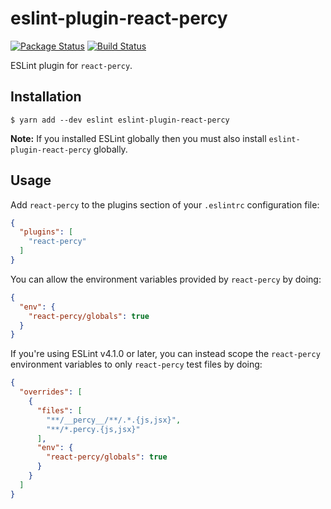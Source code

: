 # eslint-plugin-react-percy

[![Package Status](https://img.shields.io/npm/v/eslint-plugin-react-percy.svg)](https://www.npmjs.com/package/eslint-plugin-react-percy)
[![Build Status](https://travis-ci.org/percy/react-percy.svg?branch=master)](https://travis-ci.org/percy/react-percy)

ESLint plugin for `react-percy`.

## Installation

```
$ yarn add --dev eslint eslint-plugin-react-percy
```

**Note:** If you installed ESLint globally then you must also install `eslint-plugin-react-percy` globally.

## Usage

Add `react-percy` to the plugins section of your `.eslintrc` configuration file:

```json
{
  "plugins": [
    "react-percy"
  ]
}
```

You can allow the environment variables provided by `react-percy` by doing:

```json
{
  "env": {
    "react-percy/globals": true
  }
}
```

If you're using ESLint v4.1.0 or later, you can instead scope the `react-percy` environment variables to only `react-percy` test files by doing:

```json
{
  "overrides": [
    {
      "files": [
        "**/__percy__/**/.*.{js,jsx}",
        "**/*.percy.{js,jsx}"
      ],
      "env": {
        "react-percy/globals": true
      }
    }
  ]
}
```
